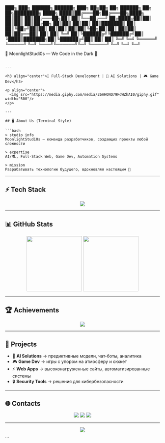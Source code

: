 ███╗   ███╗ ██████╗  ██████╗ ███╗   ██╗██╗     ██╗ ██████╗ ██╗  ██╗████████╗
████╗ ████║██╔═══██╗██╔═══██╗████╗  ██║██║     ██║██╔═══██╗██║  ██║╚══██╔══╝
██╔████╔██║██║   ██║██║   ██║██╔██╗ ██║██║     ██║██║   ██║███████║   ██║
██║╚██╔╝██║██║   ██║██║   ██║██║╚██╗██║██║     ██║██║   ██║██╔══██║   ██║
██║ ╚═╝ ██║╚██████╔╝╚██████╔╝██║ ╚████║███████╗██║╚██████╔╝██║  ██║   ██║
╚═╝     ╚═╝ ╚═════╝  ╚═════╝ ╚═╝  ╚═══╝╚══════╝╚═╝ ╚═════╝ ╚═╝  ╚═╝   ╚═╝


🌙 MoonlightStudi0s — We Code in the Dark 🌙

````

---

<h3 align="center">🚀 Full-Stack Development | 🤖 AI Solutions | 🎮 Game Dev</h3>

<p align="center">
  <img src="https://media.giphy.com/media/26AHONQ79FdWZhAI0/giphy.gif" width="500"/>
</p>

---

## 🖥️ About Us (Terminal Style)

```bash
> studio info
MoonlightStudi0s — команда разработчиков, создающих проекты любой сложности

> expertise
AI/ML, Full-Stack Web, Game Dev, Automation Systems

> mission
Разрабатывать технологию будущего, вдохновляя настоящим 🌙
````

---

## ⚡ Tech Stack

<p align="center">
  <img src="https://skillicons.dev/icons?i=python,js,ts,react,vue,nextjs,nodejs,express,django,flask,postgresql,mongodb,sqlite,git,docker,linux,aws,gcp,unity,unreal" />
</p>

---

## 📊 GitHub Stats

<p align="center">
  <img src="https://github-readme-stats.vercel.app/api?username=MoonlightStudi0s&show_icons=true&theme=tokyonight&hide_border=true&count_private=true" height="180"/>
  <img src="https://github-readme-streak-stats.herokuapp.com/?user=MoonlightStudi0s&theme=tokyonight&hide_border=true" height="180"/>
</p>

---

## 🏆 Achievements

<p align="center">
  <img src="https://github-profile-trophy.vercel.app/?username=MoonlightStudi0s&theme=matrix&margin-w=15&margin-h=15&column=6" />
</p>

---

## 🌌 Projects

* 🌙 **AI Solutions** → предиктивные модели, чат-боты, аналитика
* 🎮 **Game Dev** → игры с упором на атмосферу и сюжет
* ⚡ **Web Apps** → высоконагруженные сайты, автоматизированные системы
* 🔒 **Security Tools** → решения для кибербезопасности

---

## 🌐 Contacts

<p align="center">
  <a href="mailto:contact@moonlightstudi0s.com"><img src="https://img.shields.io/badge/Email-📩_Contact-red?style=for-the-badge&logo=gmail&logoColor=white"/></a>
  <a href="https://t.me/moonlightstudi0s"><img src="https://img.shields.io/badge/Telegram-🌙_Join-blue?style=for-the-badge&logo=telegram&logoColor=white"/></a>
  <a href="https://linkedin.com/company/moonlightstudi0s"><img src="https://img.shields.io/badge/LinkedIn-⚡_Profile-blue?style=for-the-badge&logo=linkedin&logoColor=white"/></a>
</p>

---

<p align="center">
  <img src="https://komarev.com/ghpvc/?username=MoonlightStudi0s&color=blueviolet&style=flat-square&label=PROFILE+VIEWS"/>
</p>
```

